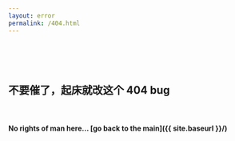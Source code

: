 ```yaml
---
layout: error
permalink: /404.html
---
```


<br>
<br>
<br>

## 不要催了，起床就改这个 404 bug

<br>

#### No rights of man here... [go back to the main]({{ site.baseurl }}/)
